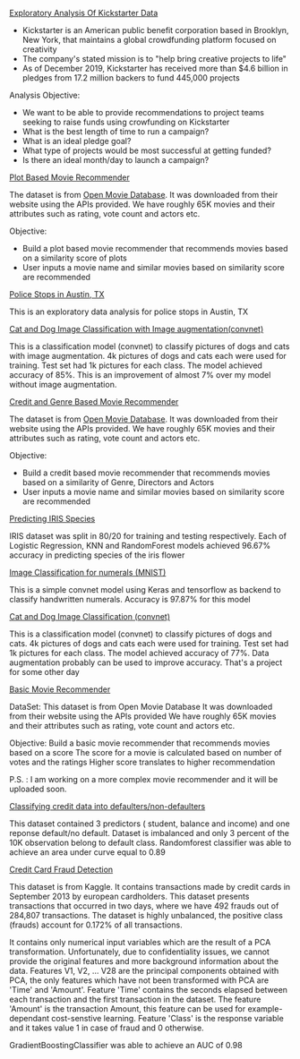 [Exploratory Analysis Of Kickstarter Data](https://github.com/sumitkumar-00/Data_Science_Projects/blob/master/kickstarter.ipynb)
 - Kickstarter is an American public benefit corporation based in Brooklyn, New York, that maintains a global crowdfunding platform focused on creativity <br>
 - The company's stated mission is to "help bring creative projects to life" <br>
 - As of December 2019, Kickstarter has received more than $4.6 billion in pledges from 17.2 million backers to fund 445,000 projects
 
 Analysis Objective:
 - We want to be able to provide recommendations to project teams seeking to raise funds using crowfunding on Kickstarter
 - What is the best length of time to run a campaign?
 - What is an ideal pledge goal?
 - What type of projects would be most successful at getting funded?
 - Is there an ideal month/day to launch a campaign?
 
[Plot Based Movie Recommender](https://github.com/sumitkumar-00/Data_Science_Projects/blob/master/plot_based_movie_recommender.ipynb)

The dataset is from [Open Movie Database](http://www.omdbapi.com/). It was downloaded from their website using the APIs provided. We have roughly 65K movies and their attributes such as rating, vote count and actors etc.
 
Objective:
 - Build a plot based movie recommender that recommends movies based on a similarity score of plots
 - User inputs a movie name and similar movies based on similarity score are recommended
 
 [Police Stops in Austin, TX](https://github.com/sumitkumar-00/Data_Science_Projects/blob/master/austin_tx_police.ipynb)

This is an exploratory data analysis for police stops in Austin, TX

[Cat and Dog Image Classification with Image augmentation(convnet)](https://github.com/sumitkumar-00/Data_Science_Projects/blob/master/cat_and_dog_Image_Augmentation.ipynb)

This is a classification model (convnet) to classify pictures of dogs and cats with image augmentation. 4k pictures of dogs and cats each were used for training. Test set had 1k pictures for each class. The model achieved accuracy of 85%. This is an improvement of almost 7% over my model without image augmentation.

[Credit and Genre Based Movie Recommender](https://github.com/sumitkumar-00/Data_Science_Projects/blob/master/credit_based_mr.ipynb)

The dataset is from [Open Movie Database](http://www.omdbapi.com/). It was downloaded from their website using the APIs provided. We have roughly 65K movies and their attributes such as rating, vote count and actors etc.
 
Objective:
 - Build a credit based movie recommender that recommends movies based on a similarity of Genre, Directors and Actors
 - User inputs a movie name and similar movies based on similarity score are recommended

[Predicting IRIS Species](https://github.com/sumitkumar-00/Data_Science_Projects/blob/master/iris.ipynb)

IRIS dataset was split in 80/20 for training and testing respectively. Each of Logistic Regression, KNN and RandomForest models achieved 96.67% accuracy in predicting species of the iris flower

[Image Classification for numerals (MNIST)](https://github.com/sumitkumar-00/Data_Science_Projects/blob/master/mnist.ipynb)

This is a simple convnet model using Keras and tensorflow as backend to classify handwritten numerals. Accuracy is 97.87% for this model

[Cat and Dog Image Classification (convnet)](https://github.com/sumitkumar-00/Data_Science_Projects/blob/master/cat_and_dog.ipynb)

This is a classification model (convnet) to classify pictures of dogs and cats. 4k pictures of dogs and cats each were used for training. Test set had 1k pictures for each class. The model achieved accuracy of 77%. Data augmentation probably can be used to improve accuracy. That's a project for some other day

[Basic Movie Recommender](https://github.com/sumitkumar-00/Data_Science_Projects/blob/master/basic_movie_recommender.ipynb)

DataSet:
This dataset is from Open Movie Database
It was downloaded from their website using the APIs provided
We have roughly 65K movies and their attributes such as rating, vote count and actors etc.

Objective:
Build a basic movie recommender that recommends movies based on a score
The score for a movie is calculated based on number of votes and the ratings
Higher score translates to higher recommendation

P.S. : I am working on a more complex movie recommender and it will be uploaded soon.

[Classifying credit data into defaulters/non-defaulters](https://github.com/sumitkumar-00/Data_Science_Projects/blob/master/credit_default.ipynb)

This dataset contained 3 predictors ( student, balance and income) and one reponse default/no default. Dataset is imbalanced and only 3 percent of the 10K observation belong to default class. Randomforest classifier was able to achieve an area under curve equal to 0.89

[Credit Card Fraud Detection](https://github.com/sumitkumar-00/credit-card-fraud-detection)

This dataset is from Kaggle. It contains transactions made by credit cards in September 2013 by european cardholders. This dataset presents transactions that occurred in two days, where we have 492 frauds out of 284,807 transactions. The dataset is highly unbalanced, the positive class (frauds) account for 0.172% of all transactions.

It contains only numerical input variables which are the result of a PCA transformation. Unfortunately, due to confidentiality issues, we cannot provide the original features and more background information about the data. Features V1, V2, … V28 are the principal components obtained with PCA, the only features which have not been transformed with PCA are 'Time' and 'Amount'. Feature 'Time' contains the seconds elapsed between each transaction and the first transaction in the dataset. The feature 'Amount' is the transaction Amount, this feature can be used for example-dependant cost-senstive learning. Feature 'Class' is the response variable and it takes value 1 in case of fraud and 0 otherwise.

GradientBoostingClassifier was able to achieve an AUC of 0.98
